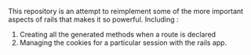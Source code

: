 This repository is an attempt to reimplement some of the more important aspects of rails that makes it so powerful. 
Including :
1. Creating all the generated methods when a route is declared
2. Managing the cookies for a particular session with the rails app.
